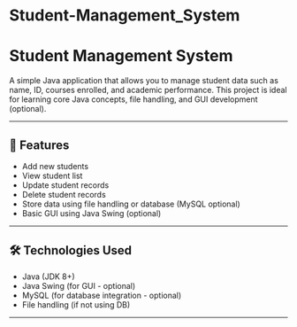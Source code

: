 # Student-Management_System


# Student Management System

A simple Java application that allows you to manage student data such as name, ID, courses enrolled, and academic performance. This project is ideal for learning core Java concepts, file handling, and GUI development (optional).

---

## 🚀 Features

- Add new students
- View student list
- Update student records
- Delete student records
- Store data using file handling or database (MySQL optional)
- Basic GUI using Java Swing (optional)

---

## 🛠 Technologies Used

- Java (JDK 8+)
- Java Swing (for GUI - optional)
- MySQL (for database integration - optional)
- File handling (if not using DB)

---



